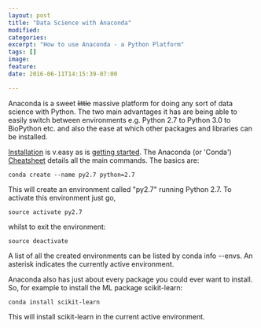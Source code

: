 ```yaml
---
layout: post
title: "Data Science with Anaconda"
modified:
categories: 
excerpt: "How to use Anaconda - a Python Platform"
tags: []
image:
feature:
date: 2016-06-11T14:15:39-07:00

---
```


Anaconda is a sweet ~~little~~ massive platform for doing any sort of data science with Python. The two main advantages it has are being able to easily switch between environments e.g. Python 2.7 to Python 3.0 to BioPython etc. and also the ease at which other packages and libraries can be installed.

[Installation](https://www.continuum.io/downloads) is v.easy as is [getting started](http://conda.pydata.org/docs/test-drive.html). The Anaconda (or 'Conda') [Cheatsheet](http://conda.pydata.org/docs/_downloads/conda-cheatsheet.pdf) details all the main commands. The basics are:

    conda create --name py2.7 python=2.7

This will create an environment called "py2.7" running Python 2.7. To activate this environment just go,

    source activate py2.7

whilst to exit the environment:

    source deactivate

A list of all the created environments can be listed by conda info --envs. An asterisk indicates the currently active environment.

Anaconda also has just about every package you could ever want to install. So, for example to install the ML package scikit-learn:

    conda install scikit-learn

This will install scikit-learn in the current active environment.



    


